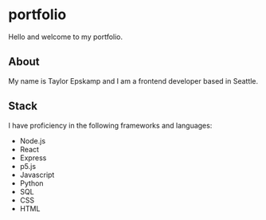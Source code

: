 # portfolio

Hello and welcome to my portfolio.

## About

My name is Taylor Epskamp and I am a frontend developer based in Seattle. 

## Stack

I have proficiency in the following frameworks and languages:

- Node.js
- React
- Express
- p5.js
- Javascript
- Python
- SQL
- CSS
- HTML


